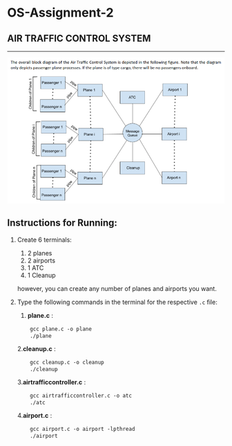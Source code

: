 # OS-Assignment-2
## AIR TRAFFIC CONTROL SYSTEM

---

<img alt="image" width="821" src="flowchart.png">


## Instructions for Running:
1. Create 6 terminals:
    1. 2 planes
    2. 2 airports
    3. 1 ATC
    4. 1 Cleanup

    however, you can create any number of planes and airports you want.

2. Type the following commands in the terminal for the respective `.c` file:
    1. **plane.c** : 
    ``` 
        gcc plane.c -o plane
        ./plane
    ```
    2.**cleanup.c** :
    ``` 
        gcc cleanup.c -o cleanup
        ./cleanup
    ```
    3.**airtrafficcontroller.c** :
    ``` 
        gcc airtrafficcontroller.c -o atc
        ./atc
    ```
    4.**airport.c** :
    ```
        gcc airport.c -o airport -lpthread
        ./airport

    ```